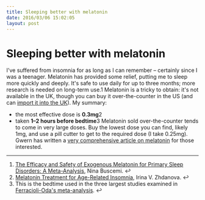 ```yaml
---
title: Sleeping better with melatonin
date: 2016/03/06 15:02:05
layout: post
---
```

# Sleeping better with melatonin

I've suffered from insomnia for as long as I can remember – certainly since I was a teenager. Melatonin has provided some relief, putting me to sleep more quickly and deeply. It's safe to use daily for up to three months; more research is needed on long-term use.1 Melatonin is a tricky to obtain: it's not available in the UK, though you can buy it over-the-counter in the US (and can [import it into the UK](http://www.independent.co.uk/life-style/health-and-families/health-az/medicines-why-are-some-not-available-in-the-uk-762721.html)). My summary: 

  * the most effective dose is **0.3mg**2
  * taken **1–2 hours before bedtime**3
Melatonin sold over-the-counter tends to come in very large doses. Buy the lowest dose you can find, likely 1mg, and use a pill cutter to get to the required dose (I take 0.25mg). Gwern has written a [very comprehensive article on melatonin](https://www.gwern.net/Melatonin) for those interested. 

* * *

  1. [The Efficacy and Safety of Exogenous Melatonin for Primary Sleep Disorders: A Meta-Analysis](http://www.ncbi.nlm.nih.gov/pmc/articles/PMC1490287/), Nina Buscemi. ↩
  2. [Melatonin Treatment for Age-Related Insomnia](http://web.mit.edu/dick/www/pdf/975.pdf), Irina V. Zhdanova. ↩
  3. This is the bedtime used in the three largest studies examined in [Ferracioli-Oda's meta-analysis](http://www.ncbi.nlm.nih.gov/pmc/articles/PMC3656905). ↩
